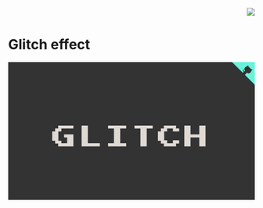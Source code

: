 <p align="right"><a href="https://github.com/franckdun/Visualfolio/blob/main/README.md"> <img src="https://img.shields.io/badge/Go%20to-visualfolio-blueviolet"> </a></p>

# Glitch effect
[![img contact](./img/readme1.PNG)](https://franckdun.github.io/Glitch/)


